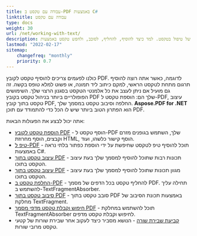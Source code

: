 ```yaml
---
title: עבודה עם טקסט ב-PDF באמצעות C#
linktitle: עבודה עם טקסט
type: docs
weight: 30
url: /net/working-with-text/
description: פרק זה מסביר שיטות שונות של טיפול בטקסט. למד כיצד להוסיף, להחליף, לסובב, ולחפש טקסט באמצעות Aspose.PDF ו-C#.
lastmod: "2022-02-17"
sitemap:
    changefreq: "monthly"
    priority: 0.7
---
```

<script type="application/ld+json">
{
    "@context": "https://schema.org",
    "@type": "TechArticle",
    "headline": "עבודה עם טקסט ב-PDF באמצעות C#",
    "alternativeHeadline": "הוספה, סיבוב, חיפוש ומחיקת טקסט בקובץ PDF",
    "author": {
        "@type": "Person",
        "name":"Anastasiia Holub",
        "givenName": "Anastasiia",
        "familyName": "Holub",
        "url":"https://www.linkedin.com/in/anastasiia-holub-750430225/"
    },
    "genre": "ייצור מסמכי PDF",
    "keywords": "pdf, c#, הוספת טקסט, חיפוש טקסט, מחיקת טקסט, ניהול טקסט ב-pdf",
    "wordcount": "302",
    "proficiencyLevel":"מתחיל",
    "publisher": {
        "@type": "Organization",
        "name": "צוות מסמכי Aspose.PDF",
        "url": "https://products.aspose.com/pdf",
        "logo": "https://www.aspose.cloud/templates/aspose/img/products/pdf/aspose_pdf-for-net.svg",
        "alternateName": "Aspose",
        "sameAs": [
            "https://facebook.com/aspose.pdf/",
            "https://twitter.com/asposepdf",
            "https://www.youtube.com/channel/UCmV9sEg_QWYPi6BJJs7ELOg/featured",
            "https://www.linkedin.com/company/aspose",
            "https://stackoverflow.com/questions/tagged/aspose",
            "https://aspose.quora.com/",
            "https://aspose.github.io/"
        ],
        "contactPoint": [
            {
                "@type": "ContactPoint",
                "telephone": "+1 903 306 1676",
                "contactType": "מכירות",
                "areaServed": "US",
                "availableLanguage": "en"
            },
            {
                "@type": "ContactPoint",
                "telephone": "+44 141 628 8900",
                "contactType": "מכירות",
                "areaServed": "GB",
                "availableLanguage": "en"
            },
            {
                "@type": "ContactPoint",
                "telephone": "+61 2 8006 6987",
                "contactType": "מכירות",
                "areaServed": "AU",
                "availableLanguage": "en"
            }
        ]
    },
    "url": "/net/working-with-text/",
    "mainEntityOfPage": {
        "@type": "WebPage",
        "@id": "/net/working-with-text/"
    },
    "dateModified": "2022-02-04",
    "description": "פרק זה מסביר שיטות שונות של טיפול בטקסט. למד כיצד להוסיף, להחליף, לסובב, ולחפש טקסט באמצעות Aspose.PDF ו-C#."
}
</script>

כולנו לפעמים צריכים להוסיף טקסט לקובץ PDF. לדוגמה, כאשר אתה רוצה להוסיף תרגום מתחת לטקסט הראשי, למקם כיתוב ליד תמונה, או פשוט למלא טופס בקשה. זה גם מועיל אם ניתן לעצב את כל אלמנטי הטקסט בסגנון הרצוי שלך. השימושים הפופולריים ביותר בניהול טקסט בקובץ PDF שלך הם: הוספת טקסט ל-PDF, עיצוב טקסט בתוך קובץ PDF, החלפה וסיבוב טקסט במסמך שלך. **Aspose.PDF for .NET** הוא הפתרון הטוב ביותר שיש לו הכל כדי להתמודד עם תוכן PDF.

אתה יכול לבצע את הפעולות הבאות:

- [הוספת טקסט לקובץ PDF](/pdf/net/add-text-to-pdf-file/) - הוסף טקסט ל-PDF שלך, השתמש בגופנים מזרם וקבצים, הוסף מחרוזת HTML, הוסף קישור כלשהו, ועוד.
- [טיפ ל-PDF](/pdf/net/pdf-tooltip/) - תוכל להוסיף טיפ לטקסט שחיפשת על ידי הוספת כפתור בלתי נראה באמצעות C#.
- [עיצוב טקסט בתוך PDF](/pdf/net/text-formatting-inside-pdf/) - תכונות רבות שתוכל להוסיף למסמך שלך בעת עיצוב הטקסט בתוכו.
- [עיצוב טקסט בתוך PDF](/pdf/net/text-formatting-inside-pdf/) - מגוון תכונות שתוכל להוסיף למסמך שלך בעת עיצוב הטקסט בתוכו.
- [החלפת טקסט ב-PDF](/pdf/net/replace-text-in-pdf/) - להחליף טקסט בכל הדפים של מסמך PDF. תחילה עליך להשתמש ב-TextFragmentAbsorber.
- [סיבוב טקסט בתוך PDF](/pdf/net/rotate-text-inside-pdf/) - סובב טקסט בתוך PDF באמצעות תכונת הסיבוב של מחלקת TextFragment.
- [חיפוש וקבלת טקסט מדפי מסמך PDF](/pdf/net/search-and-get-text-from-pdf/) - תוכל להשתמש במחלקת TextFragmentAbsorber לחיפוש וקבלת טקסט מדפים.
- [קביעת שבירת שורה](/pdf/net/determine-line-break/) - הנושא מסביר כיצד לעקוב אחר שבירת שורות של קטעי טקסט מרובי שורות.

<script type="application/ld+json">
{
    "@context": "http://schema.org",
    "@type": "SoftwareApplication",
    "name": "Aspose.PDF for .NET Library",
    "image": "https://www.aspose.cloud/templates/aspose/img/products/pdf/aspose_pdf-for-net.svg",
    "url": "https://www.aspose.com/",
    "publisher": {
        "@type": "Organization",
        "name": "Aspose.PDF",
        "url": "https://products.aspose.com/pdf",
        "logo": "https://www.aspose.cloud/templates/aspose/img/products/pdf/aspose_pdf-for-net.svg",
        "alternateName": "Aspose",
        "sameAs": [
            "https://facebook.com/aspose.pdf/",
            "https://twitter.com/asposepdf",
            "https://www.youtube.com/channel/UCmV9sEg_QWYPi6BJJs7ELOg/featured",
            "https://www.linkedin.com/company/aspose",
            "https://stackoverflow.com/questions/tagged/aspose",
            "https://aspose.quora.com/",
            "https://aspose.github.io/"
        ],
        "contactPoint": [
            {
                "@type": "ContactPoint",
                "telephone": "+1 903 306 1676",
                "contactType": "sales",
                "areaServed": "US",
                "availableLanguage": "en"
            },
            {
                "@type": "ContactPoint",
                "telephone": "+44 141 628 8900",
                "contactType": "sales",
                "areaServed": "GB",
                "availableLanguage": "en"
            },
            {
                "@type": "ContactPoint",
                "telephone": "+61 2 8006 6987",
                "contactType": "sales",
                "areaServed": "AU",
                "availableLanguage": "en"
            }
        ]
    },
    "offers": {
        "@type": "Offer",
        "price": "1199",
        "priceCurrency": "USD"
    },
    "applicationCategory": "PDF Manipulation Library for .NET",
    "downloadUrl": "https://www.nuget.org/packages/Aspose.PDF/",
    "operatingSystem": "Windows, MacOS, Linux",
    "screenshot": "https://docs.aspose.com/pdf/net/create-pdf-document/screenshot.png",
    "softwareVersion": "2022.1",
    "aggregateRating": {
        "@type": "AggregateRating",
        "ratingValue": "5",
        "ratingCount": "16"
    }
}
</script>

